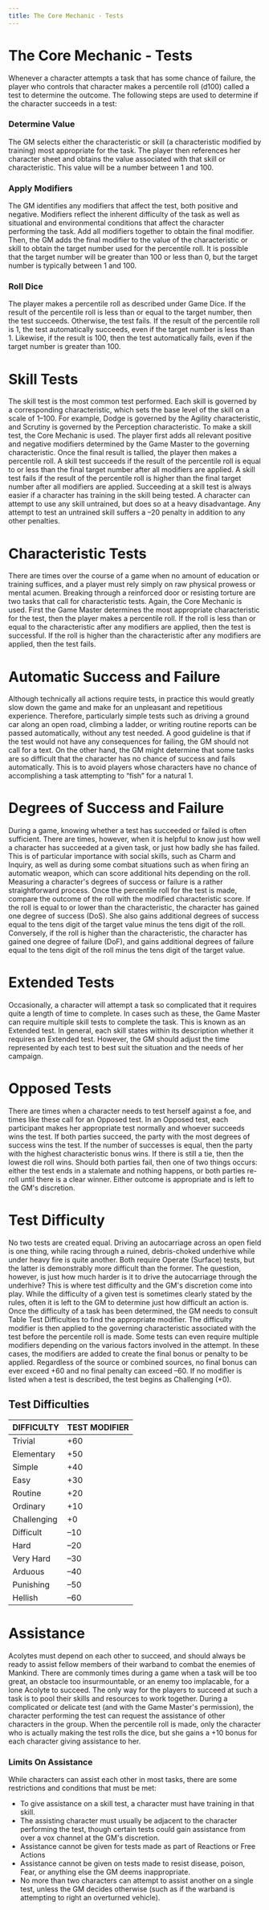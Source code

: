```yaml
---
title: The Core Mechanic - Tests
---
```

# The Core Mechanic - Tests

Whenever a character attempts a task that has some chance of failure, the player who controls that character makes a percentile roll \(d100\) called a test to determine the outcome\. The following steps are used to determine if the character succeeds in a test: 

### Determine Value 

The GM selects either the characteristic or skill \(a characteristic modified by training\) most appropriate for the task\. The player then references her character sheet and obtains the value associated with that skill or characteristic\. This value will be a number between 1 and 100\. 

### Apply Modifiers 

The GM identifies any modifiers that affect the test, both positive and negative\. Modifiers reflect the inherent difficulty of the task as well as situational and environmental conditions that affect the character performing the task\. Add all modifiers together to obtain the final modifier\. Then, the GM adds the final modifier to the value of the characteristic or skill to obtain the target number used for the percentile roll\. It is possible that the target number will be greater than 100 or less than 0, but the target number is typically between 1 and 100\. 

### Roll Dice 

The player makes a percentile roll as described under Game Dice\. If the result of the percentile roll is less than or equal to the target number, then the test succeeds\. Otherwise, the test fails\. If the result of the percentile roll is 1, the test automatically succeeds, even if the target number is less than 1\. Likewise, if the result is 100, then the test automatically fails, even if the target number is greater than 100\.

# Skill Tests

The skill test is the most common test performed\. Each skill is governed by a corresponding characteristic, which sets the base level of the skill on a scale of 1–100\. For example, Dodge is governed by the Agility characteristic, and Scrutiny is governed by the Perception characteristic\. To make a skill test, the Core Mechanic is used\. The player first adds all relevant positive and negative modifiers determined by the Game Master to the governing characteristic\. Once the final result is tallied, the player then makes a percentile roll\. A skill test succeeds if the result of the percentile roll is equal to or less than the final target number after all modifiers are applied\. A skill test fails if the result of the percentile roll is higher than the final target number after all modifiers are applied\. Succeeding at a skill test is always easier if a character has training in the skill being tested\. A character can attempt to use any skill untrained, but does so at a heavy disadvantage\. Any attempt to test an untrained skill suffers a –20 penalty in addition to any other penalties\.

# Characteristic Tests

There are times over the course of a game when no amount of education or training suffices, and a player must rely simply on raw physical prowess or mental acumen\. Breaking through a reinforced door or resisting torture are two tasks that call for characteristic tests\. Again, the Core Mechanic is used\. First the Game Master determines the most appropriate characteristic for the test, then the player makes a percentile roll\. If the roll is less than or equal to the characteristic after any modifiers are applied, then the test is successful\. If the roll is higher than the characteristic after any modifiers are applied, then the test fails\.

# Automatic Success and Failure

Although technically all actions require tests, in practice this would greatly slow down the game and make for an unpleasant and repetitious experience\. Therefore, particularly simple tests such as driving a ground car along an open road, climbing a ladder, or writing routine reports can be passed automatically, without any test needed\. A good guideline is that if the test would not have any consequences for failing, the GM should not call for a text\. On the other hand, the GM might determine that some tasks are so difficult that the character has no chance of success and fails automatically\. This is to avoid players whose characters have no chance of accomplishing a task attempting to “fish” for a natural 1\.

# Degrees of Success and Failure

During a game, knowing whether a test has succeeded or failed is often sufficient\. There are times, however, when it is helpful to know just how well a character has succeeded at a given task, or just how badly she has failed\. This is of particular importance with social skills, such as Charm and Inquiry, as well as during some combat situations such as when firing an automatic weapon, which can score additional hits depending on the roll\. Measuring a character's degrees of success or failure is a rather straightforward process\. Once the percentile roll for the test is made, compare the outcome of the roll with the modified characteristic score\. If the roll is equal to or lower than the characteristic, the character has gained one degree of success \(DoS\)\. She also gains additional degrees of success equal to the tens digit of the target value minus the tens digit of the roll\. Conversely, if the roll is higher than the characteristic, the character has gained one degree of failure \(DoF\), and gains additional degrees of failure equal to the tens digit of the roll minus the tens digit of the target value\.

# Extended Tests

Occasionally, a character will attempt a task so complicated that it requires quite a length of time to complete\. In cases such as these, the Game Master can require multiple skill tests to complete the task\. This is known as an Extended test\. In general, each skill states within its description whether it requires an Extended test\. However, the GM should adjust the time represented by each test to best suit the situation and the needs of her campaign\.

# Opposed Tests

There are times when a character needs to test herself against a foe, and times like these call for an Opposed test\. In an Opposed test, each participant makes her appropriate test normally and whoever succeeds wins the test\. If both parties succeed, the party with the most degrees of success wins the test\. If the number of successes is equal, then the party with the highest characteristic bonus wins\. If there is still a tie, then the lowest die roll wins\. Should both parties fail, then one of two things occurs: either the test ends in a stalemate and nothing happens, or both parties re\-roll until there is a clear winner\. Either outcome is appropriate and is left to the GM's discretion\.

# Test Difficulty

No two tests are created equal\. Driving an autocarriage across an open field is one thing, while racing through a ruined, debris\-choked underhive while under heavy fire is quite another\. Both require Operate \(Surface\) tests, but the latter is demonstrably more difficult than the former\. The question, however, is just how much harder is it to drive the autocarriage through the underhive? This is where test difficulty and the GM's discretion come into play\. While the difficulty of a given test is sometimes clearly stated by the rules, often it is left to the GM to determine just how difficult an action is\. Once the difficulty of a task has been determined, the GM needs to consult Table Test Difficulties to find the appropriate modifier\. The difficulty modifier is then applied to the governing characteristic associated with the test before the percentile roll is made\. Some tests can even require multiple modifiers depending on the various factors involved in the attempt\. In these cases, the modifiers are added to create the final bonus or penalty to be applied\. Regardless of the source or combined sources, no final bonus can ever exceed \+60 and no final penalty can exceed –60\. If no modifier is listed when a test is described, the test begins as Challenging \(\+0\)\.

## Test Difficulties
__DIFFICULTY__ | __TEST MODIFIER__
---|---
Trivial|\+60
Elementary|\+50
Simple|\+40
Easy|\+30
Routine|\+20
Ordinary|\+10
Challenging|\+0
Difficult|–10
Hard|–20
Very Hard|–30
Arduous|–40
Punishing|–50
Hellish|–60

# Assistance

Acolytes must depend on each other to succeed, and should always be ready to assist fellow members of their warband to combat the enemies of Mankind\. There are commonly times during a game when a task will be too great, an obstacle too insurmountable, or an enemy too implacable, for a lone Acolyte to succeed\. The only way for the players to succeed at such a task is to pool their skills and resources to work together\. During a complicated or delicate test \(and with the Game Master's permission\), the character performing the test can request the assistance of other characters in the group\. When the percentile roll is made, only the character who is actually making the test rolls the dice, but she gains a \+10 bonus for each character giving assistance to her\.

### Limits On Assistance 

While characters can assist each other in most tasks, there are some restrictions and conditions that must be met: 

- To give assistance on a skill test, a character must have training in that skill\. 
- The assisting character must usually be adjacent to the character performing the test, though certain tests could gain assistance from over a vox channel at the GM's discretion\. 
- Assistance cannot be given for tests made as part of Reactions or Free Actions
- Assistance cannot be given on tests made to resist disease, poison, Fear, or anything else the GM deems inappropriate\. 
- No more than two characters can attempt to assist another on a single test, unless the GM decides otherwise \(such as if the warband is attempting to right an overturned vehicle\)\.
